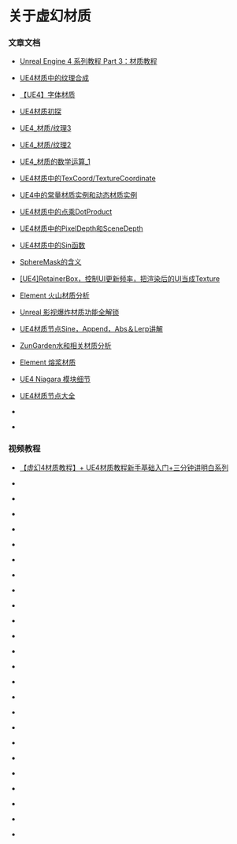 # 关于虚幻材质
### 文章文档

* [Unreal Engine 4 系列教程 Part 3：材质教程](https://www.cnblogs.com/leoin2012/p/11713473.html)

* [UE4材质中的纹理合成](https://www.hanzhe.com/article/14)

* [【UE4】字体材质](https://www.cnblogs.com/timy/p/10299076.html)

* [UE4材质初探](https://www.cnblogs.com/skiwnchiwns/p/10343028.html)

* [UE4_材质/纹理3](https://www.cnblogs.com/reluctante1/p/13205405.html)

* [UE4_材质/纹理2](https://www.cnblogs.com/reluctante1/p/13196592.html)

* [UE4_材质的数学运算_1](https://www.cnblogs.com/reluctante1/p/13229519.html)

* [UE4材质中的TexCoord/TextureCoordinate](https://www.hanzhe.com/article/27)

* [UE4中的常量材质实例和动态材质实例](https://www.hanzhe.com/article/16)

* [UE4材质中的点乘DotProduct](https://www.hanzhe.com/article/24)

* [UE4材质中的PixelDepth和SceneDepth](https://www.hanzhe.com/article/17)

* [UE4材质中的Sin函数](https://www.hanzhe.com/article/13)

* [SphereMask的含义](https://www.hanzhe.com/article/29)

* [[UE4]RetainerBox，控制UI更新频率，把渲染后的UI当成Texture](https://www.cnblogs.com/timy/p/10042873.html)

* [Element 火山材质分析](https://papalqi.cn/index.php/2019/07/22/ue4-demo-element-火山材质分析/)

* [Unreal 影视爆炸材质功能全解锁](https://zhuanlan.zhihu.com/p/127344951)

* [UE4材质节点Sine，Append，Abs＆Lerp讲解](https://www.incg.com.cn/ue4-sine-append-abs-lerp/)

* [ZunGarden水和相关材质分析](https://papalqi.cn/index.php/2019/06/25/zungarden水和相关材质分析/)

* [Element 熔浆材质](https://papalqi.cn/index.php/2019/07/22/element-熔浆材质/)

* [UE4 Niagara 模块细节](https://papalqi.cn/index.php/2020/04/18/799/)

* [UE4材质节点大全](https://blog.csdn.net/zhangxiaofan666/article/details/93604724)

* []()

* []()


### 视频教程

* [【虚幻4材质教程】+ UE4材质教程新手基础入门+三分钟讲明白系列](https://www.bilibili.com/video/BV1ZK411W7tt)

* []()

* []()

* []()

* []()

* []()

* []()

* []()

* []()

* []()

* []()

* []()

* []()

* []()

* []()

* []()

* []()

* []()

* []()

* []()

* []()

* []()

* []()

* []()

* []()

